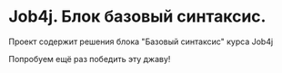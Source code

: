 # Job4j. Блок базовый синтаксис.

Проект содержит решения блока "Базовый синтаксис" курса Job4j

Попробуем ещё раз победить эту джаву!
